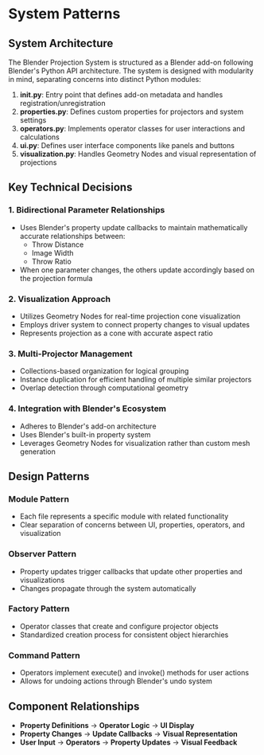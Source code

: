 # System Patterns

## System Architecture
The Blender Projection System is structured as a Blender add-on following Blender's Python API architecture. The system is designed with modularity in mind, separating concerns into distinct Python modules:

1. **__init__.py**: Entry point that defines add-on metadata and handles registration/unregistration
2. **properties.py**: Defines custom properties for projectors and system settings
3. **operators.py**: Implements operator classes for user interactions and calculations
4. **ui.py**: Defines user interface components like panels and buttons
5. **visualization.py**: Handles Geometry Nodes and visual representation of projections

## Key Technical Decisions

### 1. Bidirectional Parameter Relationships
- Uses Blender's property update callbacks to maintain mathematically accurate relationships between:
  - Throw Distance
  - Image Width
  - Throw Ratio
- When one parameter changes, the others update accordingly based on the projection formula

### 2. Visualization Approach
- Utilizes Geometry Nodes for real-time projection cone visualization
- Employs driver system to connect property changes to visual updates
- Represents projection as a cone with accurate aspect ratio

### 3. Multi-Projector Management
- Collections-based organization for logical grouping
- Instance duplication for efficient handling of multiple similar projectors
- Overlap detection through computational geometry

### 4. Integration with Blender's Ecosystem
- Adheres to Blender's add-on architecture
- Uses Blender's built-in property system
- Leverages Geometry Nodes for visualization rather than custom mesh generation

## Design Patterns

### Module Pattern
- Each file represents a specific module with related functionality
- Clear separation of concerns between UI, properties, operators, and visualization

### Observer Pattern
- Property updates trigger callbacks that update other properties and visualizations
- Changes propagate through the system automatically

### Factory Pattern
- Operator classes that create and configure projector objects
- Standardized creation process for consistent object hierarchies

### Command Pattern
- Operators implement execute() and invoke() methods for user actions
- Allows for undoing actions through Blender's undo system

## Component Relationships
- **Property Definitions** → **Operator Logic** → **UI Display**
- **Property Changes** → **Update Callbacks** → **Visual Representation**
- **User Input** → **Operators** → **Property Updates** → **Visual Feedback** 